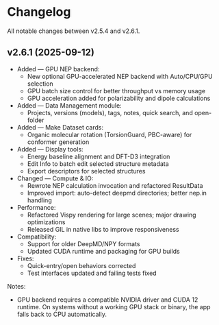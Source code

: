 # Changelog

All notable changes between v2.5.4 and v2.6.1.

## v2.6.1 (2025-09-12)

- Added — GPU NEP backend:
  - New optional GPU-accelerated NEP backend with Auto/CPU/GPU selection
  - GPU batch size control for better throughput vs memory usage
  - GPU acceleration added for polarizability and dipole calculations
- Added — Data Management module:
  - Projects, versions (models), tags, notes, quick search, and open-folder
- Added — Make Dataset cards:
  - Organic molecular rotation (TorsionGuard, PBC-aware) for conformer generation
- Added — Display tools:
  - Energy baseline alignment and DFT-D3 integration
  - Edit Info to batch edit selected structure metadata
  - Export descriptors for selected structures
- Changed — Compute & IO:
  - Rewrote NEP calculation invocation and refactored ResultData
  - Improved import: auto-detect deepmd directories; better nep.in handling
- Performance:
  - Refactored Vispy rendering for large scenes; major drawing optimizations
  - Released GIL in native libs to improve responsiveness
- Compatibility:
  - Support for older DeepMD/NPY formats
  - Updated CUDA runtime and packaging for GPU builds
- Fixes:
  - Quick-entry/open behaviors corrected
  - Test interfaces updated and failing tests fixed

Notes:
- GPU backend requires a compatible NVIDIA driver and CUDA 12 runtime. On systems without a working GPU stack or binary, the app falls back to CPU automatically.
